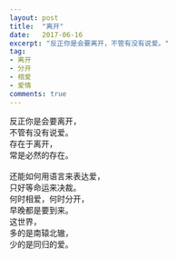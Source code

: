 ```yaml
---
layout: post
title:  "离开"
date:   2017-06-16
excerpt: "反正你是会要离开，不管有没有说爱。"
tag:
- 离开
- 分开
- 相爱
- 爱情 
comments: true
---
```


反正你是会要离开，<br>
不管有没有说爱。<br>
存在于离开，<br>
常是必然的存在。<br>
<br>
还能如何用语言来表达爱，<br>
只好等命运来决裁。<br>
何时相爱，何时分开，<br>
早晚都是要到来。<br>
这世界，<br>
多的是南辕北辙，<br>
少的是同归的爱。
